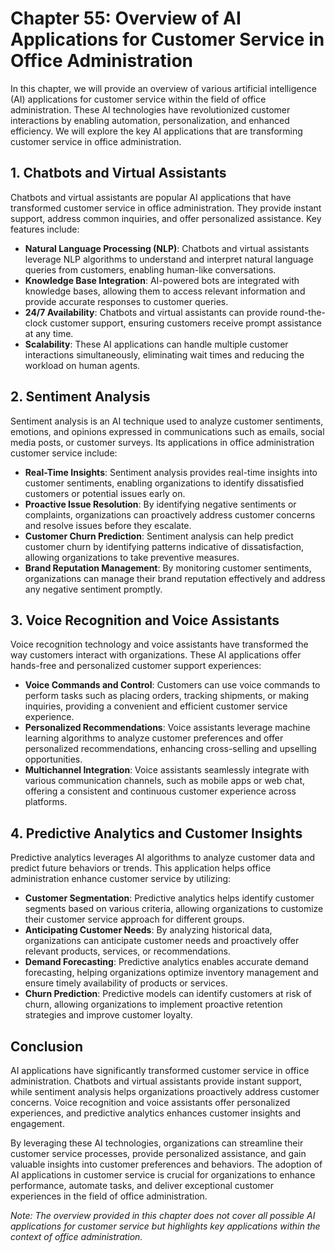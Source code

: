 Chapter 55: Overview of AI Applications for Customer Service in Office Administration
=====================================================================================

In this chapter, we will provide an overview of various artificial intelligence (AI) applications for customer service within the field of office administration. These AI technologies have revolutionized customer interactions by enabling automation, personalization, and enhanced efficiency. We will explore the key AI applications that are transforming customer service in office administration.

**1. Chatbots and Virtual Assistants**
--------------------------------------

Chatbots and virtual assistants are popular AI applications that have transformed customer service in office administration. They provide instant support, address common inquiries, and offer personalized assistance. Key features include:

* **Natural Language Processing (NLP)**: Chatbots and virtual assistants leverage NLP algorithms to understand and interpret natural language queries from customers, enabling human-like conversations.
* **Knowledge Base Integration**: AI-powered bots are integrated with knowledge bases, allowing them to access relevant information and provide accurate responses to customer queries.
* **24/7 Availability**: Chatbots and virtual assistants can provide round-the-clock customer support, ensuring customers receive prompt assistance at any time.
* **Scalability**: These AI applications can handle multiple customer interactions simultaneously, eliminating wait times and reducing the workload on human agents.

**2. Sentiment Analysis**
-------------------------

Sentiment analysis is an AI technique used to analyze customer sentiments, emotions, and opinions expressed in communications such as emails, social media posts, or customer surveys. Its applications in office administration customer service include:

* **Real-Time Insights**: Sentiment analysis provides real-time insights into customer sentiments, enabling organizations to identify dissatisfied customers or potential issues early on.
* **Proactive Issue Resolution**: By identifying negative sentiments or complaints, organizations can proactively address customer concerns and resolve issues before they escalate.
* **Customer Churn Prediction**: Sentiment analysis can help predict customer churn by identifying patterns indicative of dissatisfaction, allowing organizations to take preventive measures.
* **Brand Reputation Management**: By monitoring customer sentiments, organizations can manage their brand reputation effectively and address any negative sentiment promptly.

**3. Voice Recognition and Voice Assistants**
---------------------------------------------

Voice recognition technology and voice assistants have transformed the way customers interact with organizations. These AI applications offer hands-free and personalized customer support experiences:

* **Voice Commands and Control**: Customers can use voice commands to perform tasks such as placing orders, tracking shipments, or making inquiries, providing a convenient and efficient customer service experience.
* **Personalized Recommendations**: Voice assistants leverage machine learning algorithms to analyze customer preferences and offer personalized recommendations, enhancing cross-selling and upselling opportunities.
* **Multichannel Integration**: Voice assistants seamlessly integrate with various communication channels, such as mobile apps or web chat, offering a consistent and continuous customer experience across platforms.

**4. Predictive Analytics and Customer Insights**
-------------------------------------------------

Predictive analytics leverages AI algorithms to analyze customer data and predict future behaviors or trends. This application helps office administration enhance customer service by utilizing:

* **Customer Segmentation**: Predictive analytics helps identify customer segments based on various criteria, allowing organizations to customize their customer service approach for different groups.
* **Anticipating Customer Needs**: By analyzing historical data, organizations can anticipate customer needs and proactively offer relevant products, services, or recommendations.
* **Demand Forecasting**: Predictive analytics enables accurate demand forecasting, helping organizations optimize inventory management and ensure timely availability of products or services.
* **Churn Prediction**: Predictive models can identify customers at risk of churn, allowing organizations to implement proactive retention strategies and improve customer loyalty.

**Conclusion**
--------------

AI applications have significantly transformed customer service in office administration. Chatbots and virtual assistants provide instant support, while sentiment analysis helps organizations proactively address customer concerns. Voice recognition and voice assistants offer personalized experiences, and predictive analytics enhances customer insights and engagement.

By leveraging these AI technologies, organizations can streamline their customer service processes, provide personalized assistance, and gain valuable insights into customer preferences and behaviors. The adoption of AI applications in customer service is crucial for organizations to enhance performance, automate tasks, and deliver exceptional customer experiences in the field of office administration.

*Note: The overview provided in this chapter does not cover all possible AI applications for customer service but highlights key applications within the context of office administration.*
